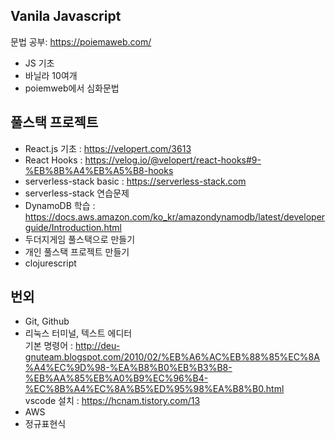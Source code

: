 ## Vanila Javascript

문법 공부: <https://poiemaweb.com/>   

- JS 기초   
- 바닐라 10여개   
- poiemweb에서 심화문법   

## 풀스택 프로젝트

- React.js 기초 : <https://velopert.com/3613>   
- React Hooks : <https://velog.io/@velopert/react-hooks#9-%EB%8B%A4%EB%A5%B8-hooks>   
- serverless-stack basic : <https://serverless-stack.com>   
- serverless-stack 연습문제   
- DynamoDB 학습 : <https://docs.aws.amazon.com/ko_kr/amazondynamodb/latest/developerguide/Introduction.html>   
- 두더지게임 풀스택으로 만들기   
- 개인 풀스택 프로젝트 만들기   
- clojurescript   

## 번외   
- Git, Github   
- 리눅스 터미널, 텍스트 에디터   
기본 명령어 : <http://deu-gnuteam.blogspot.com/2010/02/%EB%A6%AC%EB%88%85%EC%8A%A4%EC%9D%98-%EA%B8%B0%EB%B3%B8-%EB%AA%85%EB%A0%B9%EC%96%B4-%EC%8B%A4%EC%8A%B5%ED%95%98%EA%B8%B0.html>  
vscode 설치 : <https://hcnam.tistory.com/13>
- AWS   
- 정규표현식   